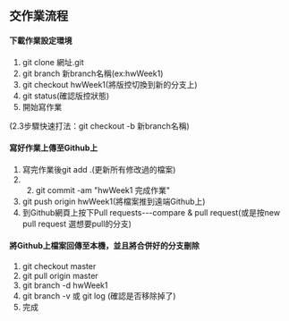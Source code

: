 ## 交作業流程
#### 下載作業設定環境
1. git clone 網址.git
2. git branch 新branch名稱(ex:hwWeek1)
3. git checkout hwWeek1(將版控切換到新的分支上)
4. git status(確認版控狀態)
5. 開始寫作業

(2.3步驟快速打法：git checkout -b 新branch名稱)

#### 寫好作業上傳至Github上
1. 寫完作業後git add .(更新所有修改過的檔案)
2. 2. git commit -am "hwWeek1 完成作業"
3. git push origin hwWeek1(將檔案推到遠端Github上)
4. 到Github網頁上按下Pull requests---compare & pull request(或是按new pull request 選想要pull的分支)

#### 將Github上檔案回傳至本機，並且將合併好的分支刪除
1. git checkout master
2. git pull origin master
3. git branch -d hwWeek1
4. git branch -v 或 git log (確認是否移除掉了)
5. 完成
